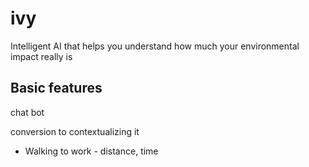 # ivy
Intelligent AI that helps you understand how much your environmental impact really is


## Basic features

chat bot

conversion to contextualizing it
- Walking to work - distance, time
